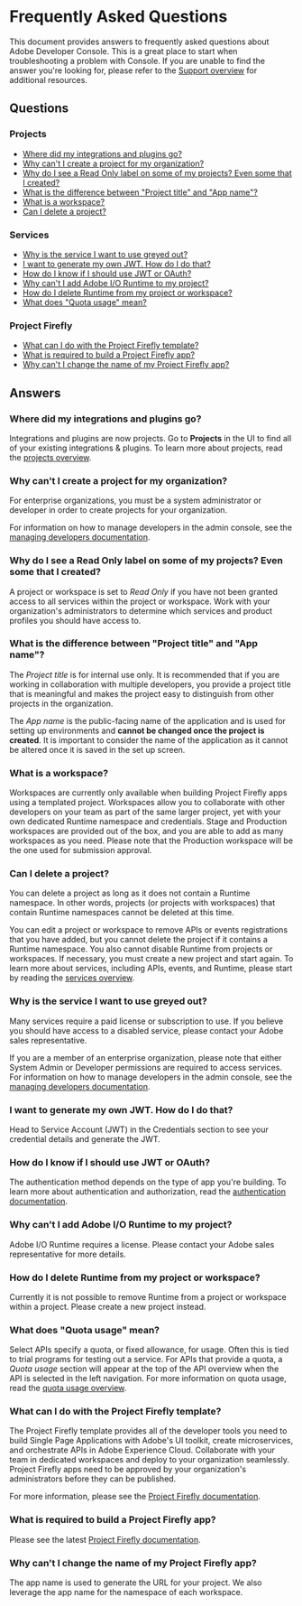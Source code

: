 # Frequently Asked Questions

This document provides answers to frequently asked questions about Adobe Developer Console. This is a great place to start when troubleshooting a problem with Console. If you are unable to find the answer you're looking for, please refer to the [Support overview](support.md) for additional resources.

## Questions

### Projects

* [Where did my integrations and plugins go?](#where-did-my-integrations-and-plugins-go)
* [Why can't I create a project for my organization?](#why-cant-i-create-a-project-for-my-organization)
* [Why do I see a Read Only label on some of my projects? Even some that I created?](#why-do-i-see-a-read-only-label-on-some-of-my-projects-even-some-that-i-created)
* [What is the difference between "Project title" and "App name"?](#what-is-the-difference-between-project-title-and-app-name)
* [What is a workspace?](#what-is-a-workspace)
* [Can I delete a project?](#can-i-delete-a-project)

### Services

* [Why is the service I want to use greyed out?](#why-is-the-service-i-want-to-use-greyed-out)
* [I want to generate my own JWT. How do I do that?](#i-want-to-generate-my-own-jwt-how-do-i-do-that)
* [How do I know if I should use JWT or OAuth?](#how-do-i-know-if-i-should-use-jwt-or-oauth)
* [Why can't I add Adobe I/O Runtime to my project?](#why-cant-i-add-adobe-io-runtime-to-my-project)
* [How do I delete Runtime from my project or workspace?](#how-do-i-delete-runtime-from-my-project-or-workspace)
* [What does "Quota usage" mean?](#what-does-quota-usage-mean)

### Project Firefly

* [What can I do with the Project Firefly template?](#what-can-i-do-with-the-project-firefly-template)
* [What is required to build a Project Firefly app?](#what-is-required-to-build-a-project-firely-app)
* [Why can't I change the name of my Project Firefly app?](#why-cant-i-change-the-name-of-my-project-firefly-app)

## Answers

### Where did my integrations and plugins go?	

Integrations and plugins are now projects. Go to **Projects** in the UI to find all of your existing integrations & plugins. To learn more about projects, read the [projects overview](projects.md).

### Why can't I create a project for my organization?

For enterprise organizations, you must be a system administrator or developer in order to create projects for your organization. 

For information on how to manage developers in the admin console, see the [managing developers documentation](https://helpx.adobe.com/enterprise/using/manage-developers.html). 

### Why do I see a Read Only label on some of my projects? Even some that I created?	

A project or workspace is set to *Read Only* if you have not been granted access to all services within the project or workspace. Work with your organization's administrators to determine which services and product profiles you should have access to.

### What is the difference between "Project title" and "App name"?

The *Project title* is for internal use only. It is recommended that if you are working in collaboration with multiple developers, you provide a project title that is meaningful and makes the project easy to distinguish from other projects in the organization.

The *App name* is the public-facing name of the application and is used for setting up environments and **cannot be changed once the project is created**. It is important to consider the name of the application as it cannot be altered once it is saved in the set up screen.

### What is a workspace?

Workspaces are currently only available when building Project Firefly apps using a templated project. Workspaces allow you to collaborate with other developers on your team as part of the same larger project, yet with your own dedicated Runtime namespace and credentials. Stage and Production workspaces are provided out of the box, and you are able to add as many workspaces as you need. Please note that the Production workspace will be the one used for submission approval.

### Can I delete a project?

You can delete a project as long as it does not contain a Runtime namespace. In other words, projects (or projects with workspaces) that contain Runtime namespaces cannot be deleted at this time. 

You can edit a project or workspace to remove APIs or events registrations that you have added, but you cannot delete the project if it contains a Runtime namespace. You also cannot disable Runtime from projects or workspaces. If necessary, you must create a new project and start again. To learn more about services, including APIs, events, and Runtime, please start by reading the [services overview](services.md).

### Why is the service I want to use greyed out?

Many services require a paid license or subscription to use. If you believe you should have access to a disabled service, please contact your Adobe sales representative.

If you are a member of an enterprise organization, please note that either System Admin or Developer permissions are required to access services. For information on how to manage developers in the admin console, see the [managing developers documentation](https://helpx.adobe.com/enterprise/using/manage-developers.html).  

### I want to generate my own JWT. How do I do that?	

Head to Service Account (JWT) in the Credentials section to see your credential details and generate the JWT.

### How do I know if I should use JWT or OAuth?	

The authentication method depends on the type of app you're building. To learn more about authentication and authorization, read the [authentication documentation](https://www.adobe.io/authentication/auth-methods.html#!AdobeDocs/adobeio-auth/master/AuthenticationOverview/AuthenticationGuide.md).

### Why can't I add Adobe I/O Runtime to my project?	

Adobe I/O Runtime requires a license. Please contact your Adobe sales representative for more details.

### How do I delete Runtime from my project or workspace?

Currently it is not possible to remove Runtime from a project or workspace within a project. Please create a new project instead.

### What does "Quota usage" mean?

Select APIs specify a quota, or fixed allowance, for usage. Often this is tied to trial programs for testing out a service. For APIs that provide a quota, a *Quota usage* section will appear at the top of the API overview when the API is selected in the left navigation. For more information on quota usage, read the [quota usage overview](quota.md).

### What can I do with the Project Firefly template?

The Project Firefly template provides all of the developer tools you need to build Single Page Applications with Adobe's UI toolkit, create microservices, and orchestrate APIs in Adobe Experience Cloud. Collaborate with your team in dedicated workspaces and deploy to your organization seamlessly. Project Firefly apps need to be approved by your organization's administrators before they can be published.

For more information, please see the [Project Firefly documentation](https://www.adobe.com/go/devs_cna).

### What is required to build a Project Firefly app?

Please see the latest [Project Firefly documentation](https://www.adobe.com/go/devs_cna).

### Why can't I change the name of my Project Firefly app?

The app name is used to generate the URL for your project. We also leverage the app name for the namespace of each workspace.





